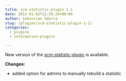 ```yaml
---
title: scm-statistic-plugin 1.1
date: 2013-01-02T12:59:24+00:00
author: Sebastian Sdorra
slug: /plugins/scm-statistic-plugin-1-1/
categories:
  - plugins
  - information-plugins

---
```

New version of the [scm-statistic-plugin](https://github.com/scm-manager/scm-statistic-plugin) is available.

**Changes:**

- added option for admins to manually rebuild a statistic

